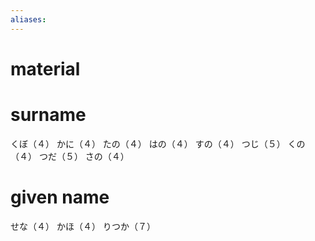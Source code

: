 ```yaml
---
aliases:
---
```

# material
# surname
くぼ（４）
かに（４）
たの（４）
はの（４）
すの（４）
つじ（５）
くの（４）
つだ（５）
さの（４）
# given name
せな（４）
かほ（４）
りつか（７）